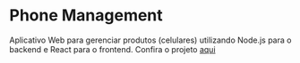 # Phone Management
Aplicativo Web para gerenciar produtos (celulares) utilizando Node.js para o backend e React para o frontend.
Confira o projeto <a href="https://phone-management-front-ddn95eoul-frederico-brions-projects.vercel.app/" target="_blank">aqui</a>
